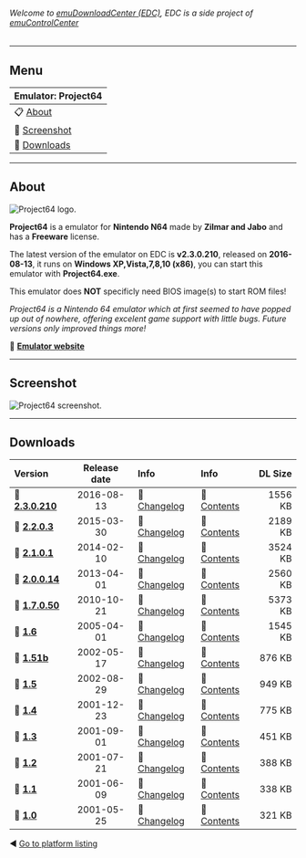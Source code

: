 ###### Welcome to [emuDownloadCenter (EDC)](https://github.com/PhoenixInteractiveNL/emuDownloadCenter/wiki/), EDC is a side project of [emuControlCenter](https://github.com/PhoenixInteractiveNL/emuControlCenter/wiki/)
***
## Menu
| **Emulator: Project64** |
|:---------|
| :clipboard: [About](#about) |
| :sunrise: [Screenshot](#screenshot) |
| :floppy_disk: [Downloads](#downloads) |
***
## About
![](https://github.com/PhoenixInteractiveNL/emuDownloadCenter/wiki/images_emulator/project64_logo_200.jpg "Project64 logo.")

**Project64** is a emulator for **Nintendo N64** made by **Zilmar and Jabo** and has a **Freeware** license.

The latest version of the emulator on EDC is **v2.3.0.210**, released on **2016-08-13**, it runs on **Windows XP,Vista,7,8,10 (x86)**, you can start this emulator with **Project64.exe**.

This emulator does **NOT** specificly need BIOS image(s) to start ROM files!

_Project64 is a Nintendo 64 emulator which at first seemed to have popped up out of nowhere, offering excelent game support with little bugs. Future versions only improved things more!_

:link: [**Emulator website**](http://www.pj64-emu.com/)
***
## Screenshot
![](https://raw.githubusercontent.com/PhoenixInteractiveNL/emuDownloadCenter/master/hooks/project64/screen.jpg "Project64 screenshot.")
***
## Downloads
| Version  | Release date  | Info       | Info       | DL Size    |
|:---------|:-------------:|:-----------|:-----------|-----------:|
| :floppy_disk: [**2.3.0.210**](https://github.com/PhoenixInteractiveNL/edc-repo0002/raw/master/project64/2.3.0.210.7z) | 2016-08-13 | :page_facing_up: [Changelog](https://github.com/PhoenixInteractiveNL/edc-repo0002/blob/master/project64/2.3.0.210_changelog.txt) | :mag_right: [Contents](https://github.com/PhoenixInteractiveNL/edc-repo0002/blob/master/project64/2.3.0.210_contents.txt) | 1556 KB |
| :floppy_disk: [**2.2.0.3**](https://github.com/PhoenixInteractiveNL/edc-repo0002/raw/master/project64/2.2.0.3.7z) | 2015-03-30 | :page_facing_up: [Changelog](https://github.com/PhoenixInteractiveNL/edc-repo0002/blob/master/project64/2.2.0.3_changelog.txt) | :mag_right: [Contents](https://github.com/PhoenixInteractiveNL/edc-repo0002/blob/master/project64/2.2.0.3_contents.txt) | 2189 KB |
| :floppy_disk: [**2.1.0.1**](https://github.com/PhoenixInteractiveNL/edc-repo0002/raw/master/project64/2.1.0.1.7z) | 2014-02-10 | :page_facing_up: [Changelog](https://github.com/PhoenixInteractiveNL/edc-repo0002/blob/master/project64/2.1.0.1_changelog.txt) | :mag_right: [Contents](https://github.com/PhoenixInteractiveNL/edc-repo0002/blob/master/project64/2.1.0.1_contents.txt) | 3524 KB |
| :floppy_disk: [**2.0.0.14**](https://github.com/PhoenixInteractiveNL/edc-repo0002/raw/master/project64/2.0.0.14.7z) | 2013-04-01 | :page_facing_up: [Changelog](https://github.com/PhoenixInteractiveNL/edc-repo0002/blob/master/project64/2.0.0.14_changelog.txt) | :mag_right: [Contents](https://github.com/PhoenixInteractiveNL/edc-repo0002/blob/master/project64/2.0.0.14_contents.txt) | 2560 KB |
| :floppy_disk: [**1.7.0.50**](https://github.com/PhoenixInteractiveNL/edc-repo0002/raw/master/project64/1.7.0.50.7z) | 2010-10-21 | :page_facing_up: [Changelog](https://github.com/PhoenixInteractiveNL/edc-repo0002/blob/master/project64/1.7.0.50_changelog.txt) | :mag_right: [Contents](https://github.com/PhoenixInteractiveNL/edc-repo0002/blob/master/project64/1.7.0.50_contents.txt) | 5373 KB |
| :floppy_disk: [**1.6**](https://github.com/PhoenixInteractiveNL/edc-repo0002/raw/master/project64/1.6.7z) | 2005-04-01 | :page_facing_up: [Changelog](https://github.com/PhoenixInteractiveNL/edc-repo0002/blob/master/project64/1.6_changelog.txt) | :mag_right: [Contents](https://github.com/PhoenixInteractiveNL/edc-repo0002/blob/master/project64/1.6_contents.txt) | 1545 KB |
| :floppy_disk: [**1.51b**](https://github.com/PhoenixInteractiveNL/edc-repo0002/raw/master/project64/1.51b.7z) | 2002-05-17 | :page_facing_up: [Changelog](https://github.com/PhoenixInteractiveNL/edc-repo0002/blob/master/project64/1.51b_changelog.txt) | :mag_right: [Contents](https://github.com/PhoenixInteractiveNL/edc-repo0002/blob/master/project64/1.51b_contents.txt) | 876 KB |
| :floppy_disk: [**1.5**](https://github.com/PhoenixInteractiveNL/edc-repo0002/raw/master/project64/1.5.7z) | 2002-08-29 | :page_facing_up: [Changelog](https://github.com/PhoenixInteractiveNL/edc-repo0002/blob/master/project64/1.5_changelog.txt) | :mag_right: [Contents](https://github.com/PhoenixInteractiveNL/edc-repo0002/blob/master/project64/1.5_contents.txt) | 949 KB |
| :floppy_disk: [**1.4**](https://github.com/PhoenixInteractiveNL/edc-repo0002/raw/master/project64/1.4.7z) | 2001-12-23 | :page_facing_up: [Changelog](https://github.com/PhoenixInteractiveNL/edc-repo0002/blob/master/project64/1.4_changelog.txt) | :mag_right: [Contents](https://github.com/PhoenixInteractiveNL/edc-repo0002/blob/master/project64/1.4_contents.txt) | 775 KB |
| :floppy_disk: [**1.3**](https://github.com/PhoenixInteractiveNL/edc-repo0002/raw/master/project64/1.3.7z) | 2001-09-01 | :page_facing_up: [Changelog](https://github.com/PhoenixInteractiveNL/edc-repo0002/blob/master/project64/1.3_changelog.txt) | :mag_right: [Contents](https://github.com/PhoenixInteractiveNL/edc-repo0002/blob/master/project64/1.3_contents.txt) | 451 KB |
| :floppy_disk: [**1.2**](https://github.com/PhoenixInteractiveNL/edc-repo0002/raw/master/project64/1.2.7z) | 2001-07-21 | :page_facing_up: [Changelog](https://github.com/PhoenixInteractiveNL/edc-repo0002/blob/master/project64/1.2_changelog.txt) | :mag_right: [Contents](https://github.com/PhoenixInteractiveNL/edc-repo0002/blob/master/project64/1.2_contents.txt) | 388 KB |
| :floppy_disk: [**1.1**](https://github.com/PhoenixInteractiveNL/edc-repo0002/raw/master/project64/1.1.7z) | 2001-06-09 | :page_facing_up: [Changelog](https://github.com/PhoenixInteractiveNL/edc-repo0002/blob/master/project64/1.1_changelog.txt) | :mag_right: [Contents](https://github.com/PhoenixInteractiveNL/edc-repo0002/blob/master/project64/1.1_contents.txt) | 338 KB |
| :floppy_disk: [**1.0**](https://github.com/PhoenixInteractiveNL/edc-repo0002/raw/master/project64/1.0.7z) | 2001-05-25 | :page_facing_up: [Changelog](https://github.com/PhoenixInteractiveNL/edc-repo0002/blob/master/project64/1.0_changelog.txt) | :mag_right: [Contents](https://github.com/PhoenixInteractiveNL/edc-repo0002/blob/master/project64/1.0_contents.txt) | 321 KB |

:arrow_backward: [Go to platform listing](https://github.com/PhoenixInteractiveNL/emuDownloadCenter/wiki/EDC-Platform-List)
